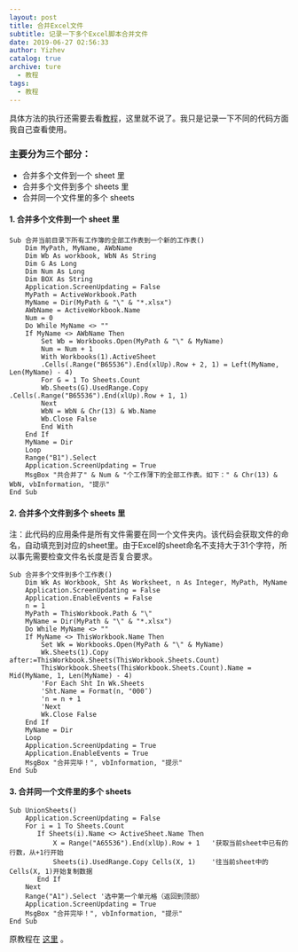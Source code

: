 ```yaml
---
layout: post
title: 合并Excel文件
subtitle: 记录一下多个Excel脚本合并文件
date: 2019-06-27 02:56:33
author: Yizhev
catalog: true
archive: ture
  - 教程
tags:
  - 教程
---
```




具体方法的执行还需要去看[教程](https://jingyan.baidu.com/article/148a19218539ae4d70c3b161.html)，这里就不说了。我只是记录一下不同的代码方面我自己查看使用。

### 主要分为三个部分：

  * 合并多个文件到一个 sheet 里
  * 合并多个文件到多个 sheets 里 
  * 合并同一个文件里的多个 sheets

####  1\. 合并多个文件到一个 sheet 里

```visual basic
Sub 合并当前目录下所有工作簿的全部工作表到一个新的工作表()
    Dim MyPath, MyName, AWbName
    Dim Wb As workbook, WbN As String
    Dim G As Long
    Dim Num As Long
    Dim BOX As String
    Application.ScreenUpdating = False
    MyPath = ActiveWorkbook.Path
    MyName = Dir(MyPath & "\" & "*.xlsx")
    AWbName = ActiveWorkbook.Name
    Num = 0
    Do While MyName <> ""
    If MyName <> AWbName Then
    	Set Wb = Workbooks.Open(MyPath & "\" & MyName)
        Num = Num + 1
        With Workbooks(1).ActiveSheet
        .Cells(.Range("B65536").End(xlUp).Row + 2, 1) = Left(MyName, Len(MyName) - 4)
        For G = 1 To Sheets.Count
        Wb.Sheets(G).UsedRange.Copy .Cells(.Range("B65536").End(xlUp).Row + 1, 1)
        Next
        WbN = WbN & Chr(13) & Wb.Name
        Wb.Close False
        End With
    End If
    MyName = Dir
    Loop
    Range("B1").Select
    Application.ScreenUpdating = True
    MsgBox "共合并了" & Num & "个工作薄下的全部工作表。如下：" & Chr(13) & WbN, vbInformation, "提示"
End Sub
```



####  2\. 合并多个文件到多个 sheets 里 

注：此代码的应用条件是所有文件需要在同一个文件夹内。该代码会获取文件的命名，自动填充到对应的sheet里。由于Excel的sheet命名不支持大于31个字符，所以事先需要检查文件名长度是否复合要求。

```visual basic
Sub 合并多个文件到多个工作表()
    Dim Wk As Workbook, Sht As Worksheet, n As Integer, MyPath, MyName
    Application.ScreenUpdating = False
    Application.EnableEvents = False
    n = 1
    MyPath = ThisWorkbook.Path & "\"  
    MyName = Dir(MyPath & "\" & "*.xlsx") 
    Do While MyName <> ""   
    If MyName <> ThisWorkbook.Name Then
        Set Wk = Workbooks.Open(MyPath & "\" & MyName)
        Wk.Sheets(1).Copy after:=ThisWorkbook.Sheets(ThisWorkbook.Sheets.Count) 
        ThisWorkbook.Sheets(ThisWorkbook.Sheets.Count).Name = Mid(MyName, 1, Len(MyName) - 4)
        'For Each Sht In Wk.Sheets
        'Sht.Name = Format(n, "000″)
        'n = n + 1
        'Next
        Wk.Close False
    End If
    MyName = Dir
    Loop
    Application.ScreenUpdating = True
    Application.EnableEvents = True
    MsgBox "合并完毕！", vbInformation, "提示"
End Sub
```



#### 3\. 合并同一个文件里的多个 sheets

```visual basic
Sub UnionSheets()
    Application.ScreenUpdating = False
    For i = 1 To Sheets.Count
       If Sheets(i).Name <> ActiveSheet.Name Then
           X = Range("A65536").End(xlUp).Row + 1   '获取当前sheet中已有的行数，从+1行开始
           Sheets(i).UsedRange.Copy Cells(X, 1)    '往当前sheet中的Cells(X, 1)开始复制数据
       End If
    Next
    Range("A1").Select '选中第一个单元格（返回到顶部）
    Application.ScreenUpdating = True
    MsgBox "合并完毕！", vbInformation, "提示"
End Sub
```

原教程在 [这里](https://blog.csdn.net/lucky51222/article/details/50536121) 。